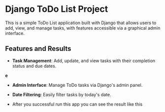 # Django ToDo List Project

This is a simple ToDo List application built with Django that allows users to add, view, and manage tasks, with features accessible via a graphical admin interface.

## Features and Results

- **Task Management**: Add, update, and view tasks with their completion status and due dates.

**e**
  
- **Admin Interface**: Manage ToDo tasks via Django's admin panel.
- **Date Filtering**: Easily filter tasks by today's date.



- After you successful run this app you can see the result like this 


